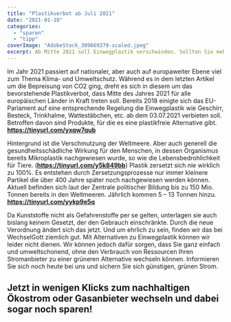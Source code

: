 ```yaml
---
title: "Plastikverbot ab Juli 2021"
date: "2021-01-10"
categories: 
  - "sparen"
  - "tipp"
coverImage: "AdobeStock_309669379-scaled.jpeg"
excerpt: Ab Mitte 2021 soll Einwegplastik verschwinden. Sollten Sie mehr über das Plastikverbot erfahren oder sich unseren Lösungsbeitrag zum Klima- und Umweltschutz zu Gemüte führen wollen, dann schauen Sie gerne hier vorbei
---
```



Im Jahr 2021 passiert auf nationaler, aber auch auf europaweiter Ebene viel zum Thema Klima- und Umweltschutz. Während es in dem letzten Artikel um die Bepreisung von CO2 ging, dreht es sich in diesem um das bevorstehende Plastikverbot, dass Mitte des Jahres 2021 für alle europäischen Länder in Kraft treten soll. Bereits 2018 einigte sich das EU-Parlament auf eine entsprechende Regelung die Einwegplastik wie Geschirr, Besteck, Trinkhalme, Wattestäbchen, etc. ab dem 03.07.2021 verbieten soll. Betroffen davon sind Produkte, für die es eine plastikfreie Alternative gibt. **https://tinyurl.com/yxqw7qub**

Hintergrund ist die Verschmutzung der Weltmeere. Aber auch generell die gesundheitsschädliche Wirkung für den Menschen, in dessen Organismus bereits Mikroplastik nachgewiesen wurde, so wie die Lebensbedrohlichkeit für Tiere. (**https://tinyurl.com/y5k849bb**) Plastik zersetzt sich nie wirklich zu 100%. Es entstehen durch Zersetzungsprozesse nur immer kleinere Partikel die über 400 Jahre später noch nachgewiesen werden können.  Aktuell befinden sich laut der Zentrale politischer Bildung bis zu 150 Mio. Tonnen bereits in den Weltmeeren. Jährlich kommen 5 – 13 Tonnen hinzu. **https://tinyurl.com/yykp9e5q**

Da Kunststoffe nicht als Gefahrenstoffe per se gelten, unterlagen sie auch bislang keinem Gesetzt, der den Gebrauch einschränkte. Durch die neue Verordnung ändert sich das jetzt. Und um ehrlich zu sein, finden wir das bei WechselGott ziemlich gut. Mit Alternativen zu Einwegplastik können wir leider nicht dienen. Wir können jedoch dafür sorgen, dass Sie ganz einfach und umweltschonend, ohne den Verbrauch von Ressourcen Ihren Stromanbieter zu einer grüneren Alternative wechseln können. Informieren Sie sich noch heute bei uns und sichern Sie sich günstigen, grünen Strom.


## Jetzt in wenigen Klicks zum nachhaltigen Ökostrom oder Gasanbieter wechseln und dabei sogar noch sparen!

